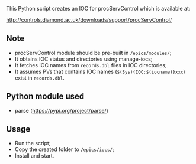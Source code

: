 This Python script creates an IOC for procServControl which is available at:

http://controls.diamond.ac.uk/downloads/support/procServControl/

## Note

- procServControl module should be pre-built in `/epics/modules/`;
- It obtains IOC status and directories using manage-iocs;
- It fetches IOC names from `records.dbl` files in IOC directories;
- It assumes PVs that contains IOC names (`$(Sys){IOC:$(iocname)}xxx`) exist in `records.dbl`.

## Python module used

- parse (https://pypi.org/project/parse/)

## Usage

- Run the script;
- Copy the created folder to `/epics/iocs/`;
- Install and start.
